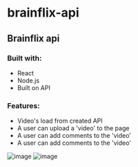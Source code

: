 # brainflix-api
<h2>Brainflix api</h2>

<h3>Built with:</h3>
<ul>
<li>React</li>
<li>Node.js</li>
<li>Built on API</li>
</ul>

<h3>Features:</h3>
<ul>
<li>Video's load from created API</li>
<li>A user can upload a 'video' to the page </li>
<li>A user can add comments to the 'video'</li>
<li>A user can add comments to the 'video'</li>
</ul>



![image](https://user-images.githubusercontent.com/66695865/188357756-58872a36-76a4-419f-991f-6b277638aac1.png)
![image](https://user-images.githubusercontent.com/66695865/188357798-6f6cf8f1-1202-4fcb-855b-eef67a1311db.png)
